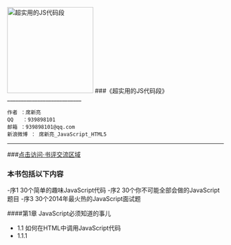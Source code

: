 <img src="http://images.china-pub.com/ebook3800001-3805000/3804034/zcover.jpg" alt="超实用的JS代码段" title="超实用的JS代码段" width="200" />
###《超实用的JS代码段》
___________________________

	作者 ：席新亮
	QQ   ：939898101
	邮箱 ：939898101@qq.com
	新浪微博 ： 席新亮_JavaScript_HTML5  
___________________________

###[点击访问·书评交流区域](http://xixinliang.lofter.com/post/333fbe_24cd4ca "访问书评交流区域")

### 本书包括以下内容

-序1  30个简单的趣味JavaScript代码
-序2  30个你不可能全部会做的JavaScript题目
-序3  30个2014年最火热的JavaScript面试题

####第1章  JavaScript必须知道的事儿
* 1.1  如何在HTML中调用JavaScript代码
* 1.1.1  <script>标签的定义
* 1.1.2  两种嵌入JavaScript代码的方式
* 1.1.3  XHTML与HTML对JavaScript解析的不同之处
* 1.1.4  <noscript>如何用
* 1.2  使用什么工具开发JavaScript
* 1.2.1  Adobe Dreamweaver软件，推荐指数：3
* 1.2.2  SublimeText，推荐指数：4
* 1.2.3  AptanaStudio，推荐指数：4
* 1.2.4  WebStorm，推荐指数：4.5
* 1.3  如何在不同浏览器中调试JavaScript代码
* 1.3.1  WebInspector调试工具
* 1.3.2  Firebug调试工具
* 1.3.3  JavaScript调试器
* 1.3.4  控制台
* 1.3.5  HTTP分析
* 1.3.6  性能检测
* 1.4  总结

####第2章  表单常用代码
* 2.1  去除字符串左右两边的空格
* 2.2  验证用户是否输入
* 2.3  禁止输入
* 2.4  关闭输入法
* 2.5  禁止复制与粘贴
* 2.6  限制只能输入数字
* 2.7  限制只能输入中文
* 2.8  限制字符串长度
* 2.9  限制字符串长度（区分中英文）
* 2.10  实时提示可输入字符（区分中英文）
* 2.11  在输入框中显示提示信息
* 2.12  文本框内容自动滚动
* 2.13  密码强度实时验证
* 2.14  回车提交表单
* 2.15  光标停留在文字最后
* 2.16  禁止文本框的记忆功能
* 2.17  自动选定文本内容
* 2.18  获取和失去焦点时改变样式
* 2.19  常见的验证规则
* 2.20  对文本内容进行关键词过滤
* 2.21  从字符串中剔除所有HTML代码
* 2.22  检测是否为数值型
* 2.23  TextArea自适应文字行数
* 2.24  判断单选框是否选中
* 2.25  判断复选框至少选中一项
* 2.26  限制复选框最多选择几项
* 2.27  Checkbox全选、取消全选、反选
* 2.28  根据指定内容选中复选框
* 2.29  获取选中的复选框值
* 2.30  判断下拉框中的值是否被选中
* 2.31  动态添加下拉选项
* 2.32  动态删除下拉选项
* 2.33  下拉框二级联动效果
* 2.34  可输入的下拉框
* 2.35  简单的数字及字符操作
* 2.36  清空所有文本型输入框
* 2.37  JavaScript对上传文件的相关操作

####第3章  图片控制常用代码
* 3.1  动画管理模块
* 3.2  实时预览上传的图片
* 3.3  鼠标移入/移出时改变图片样式
* 3.4  图片放大镜效果
* 3.5  水中倒影效果
* 3.6  横向图片轮播
* 3.7  图片层叠轮播
* 3.8  单击图片逐渐放大
* 3.9  图片旋转
* 3.10  类似QQ相册效果

####第4章  内容展示常用代码
* 4.1  单元行上的鼠标悬停提示
* 4.2  表格光棒效果
* 4.3  让表单没有凹凸感
* 4.4  动态插入和删除单元行
* 4.5  表格内容的展开和折叠
* 4.6  表格内容拖拽效果
* 4.7  表格分页
* 4.8  英文字符串自动换行
* 4.9  内容超过元素宽度显示省略号
* 4.10  调整字体大小
* 4.11  实现打字机效果
* 4.12  文本段落的展开和折叠
* 4.13  关键字的高亮显示
* 4.14  字幕上下滚动
* 4.15  弹出层
* 4.16  用层模拟的提示消息框
* 4.17  隐藏层
* 4.18  用层实现滚动条
* 4.19  让层可以随意拖动
* 4.20  遮罩层效果
* 4.21  Tab选项卡切换
* 4.22  对联浮动广告
* 4.23  类似QQ消息窗口提示
* 4.24  修改浏览器的主题
* 4.25  打开链接时弹出确认框
* 4.26  删除时弹出确认对话框

####第5章  页面控制常用代码
* 5.1  打开新页面
* 5.2  打开指定大小的窗口
* 5.3  打开模式子窗口
* 5.4  获取子窗口的返回值
* 5.5  刷新iframe窗口
* 5.6  刷新当前页面
* 5.7  不弹出提示框关闭父窗口
* 5.8  弹出窗口关闭时刷新父窗口
* 5.9  子窗口全屏
* 5.10  屏蔽右键
* 5.11  网页防止另存为
* 5.12  防止被人frame
* 5.13  永远都带着框架
* 5.14  禁止滚动条
* 5.15  禁止查看源代码
* 5.16  取消选取、防止复制
* 5.17  添加到收藏夹
* 5.18  将网页设置为首页
* 5.19  将网页另存为
* 5.20  自定义IE地址栏图标
* 5.21  在收藏夹中显示自定义图标
* 5.22  查看网页源代码
* 5.23  判断上一页的来源
* 5.24  最小化、最大化、关闭窗口
* 5.25  禁止浏览器缓存
* 5.26  检测某个网站的链接速度
* 5.27  脚本永不出错
* 5.28  解决点击空链接返回页面顶部的问题
* 5.29  获取浏览器信息
* 5.30  解决URL传递中文参数出现乱码
* 5.31  获取地址栏URL的参数
* 5.32  获得一个窗口的大小
* 5.33  让弹出窗口总在最前面
* 5.34  屏蔽功能键Shift、Alt、Ctrl
* 5.35  页面慢慢变大
* 5.36  IE浏览器页面进入和退出的特效
* 5.37  页面全屏
* 5.38  定时关闭页面
* 5.39  打印页面的指定区域
* 5.40  去掉打印时的页眉页脚

####第6章  日期处理常用代码
* 6.1  获取日期的指定部分
* 6.2  显示当前时间
* 6.3  显示最后修改时间
* 6.4  实时显示当前时间
* 6.5  将日期格式化成字符串
* 6.6  获取短日期格式
* 6.7  获取指定日期所在月份的天数
* 6.8  获取指定日期是第几周
* 6.9  倒计时
* 6.10  比较两个日期相差多少秒
* 6.11  日期比较大小
* 6.12  对指定日期进行加减
* 6.13  将字符串转换成日期格式
* 6.14  判断是闰年还是平年
* 6.15  日期合法性验证

####第7章  页面特效常用代码
* 7.1  页面悬浮导航
* 7.2  下拉式导航菜单
* 7.3  滑动门导航
* 7.4  树形菜单导航
* 7.5  仿QQ菜单
* 7.6  漂浮广告
* 7.7  滑动展开/收缩广告
* 7.8  定时关闭的背投广告
* 7.9  页面五颜六色的雪花

####第8章  移动开发常用代码
* 8.1  区分平台类型
* 8.2  判断设备方向变更
* 8.3  移除移动浏览器地址栏
* 8.4  防止网页触摸滚动
* 8.5  使用JavaScript调用百度地图
* 8.6  获取当前地理坐标
* 8.7  判断当前浏览器是否为移动浏览器

####第9章  其他常用代码
* 9.1  网页图片较多时分批次加载图片
* 9.2  使用JavaScript解析XML数据
* 9.3  使用JavaScript解析JSON数据
* 9.4  跨浏览器的Ajax
* 9.5  使用Ajax轻松加载文件
* 9.6  跨浏览器读取XML
* 9.7  HTML 5版JavaScript实现的MP3播放器
* 9.8  Ajax实现动态导航
* 9.9  类似百度的自动完成功能
* 9.10  等级星投票效果
* 9.11  IE导出表格

=================================

####书籍购买地址:

[互动出版网：http://product.china-pub.com/3804034?ref=xilie](http://product.china-pub.com/3804034?ref=xilie "访问-超实用的JS代码段")  

